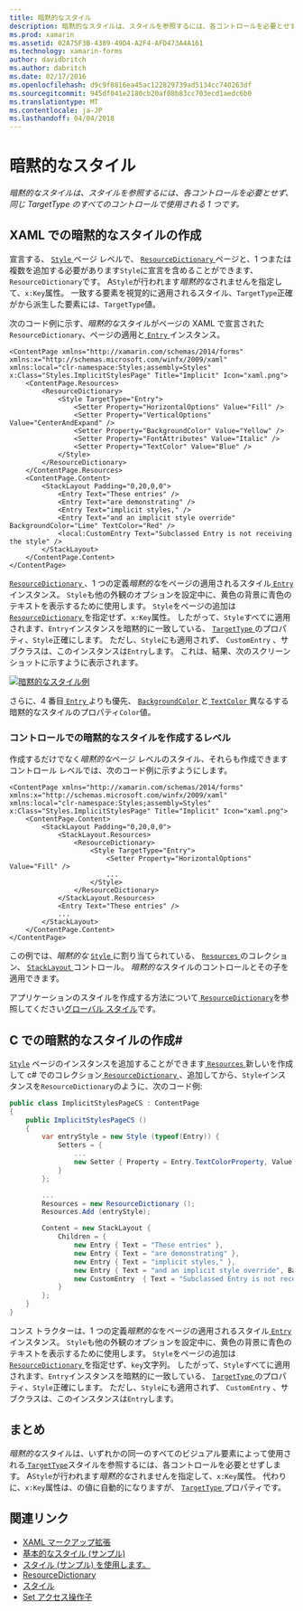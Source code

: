 ```yaml
---
title: 暗黙的なスタイル
description: 暗黙的なスタイルは、スタイルを参照するには、各コントロールを必要とせず、同じ TargetType のすべてのコントロールで使用される 1 つです。
ms.prod: xamarin
ms.assetid: 02A75F3B-4389-49D4-A2F4-AFD473A4A161
ms.technology: xamarin-forms
author: davidbritch
ms.author: dabritch
ms.date: 02/17/2016
ms.openlocfilehash: d9c9f8816ea45ac122829739ad5134cc740263df
ms.sourcegitcommit: 945df041e2180cb20af08b83cc703ecd1aedc6b0
ms.translationtype: MT
ms.contentlocale: ja-JP
ms.lasthandoff: 04/04/2018
---
```

# <a name="implicit-styles"></a>暗黙的なスタイル

_暗黙的なスタイルは、スタイルを参照するには、各コントロールを必要とせず、同じ TargetType のすべてのコントロールで使用される 1 つです。_

## <a name="creating-an-implicit-style-in-xaml"></a>XAML での暗黙的なスタイルの作成

宣言する、 [ `Style` ](https://developer.xamarin.com/api/type/Xamarin.Forms.Style/)ページ レベルで、 [ `ResourceDictionary` ](https://developer.xamarin.com/api/type/Xamarin.Forms.ResourceDictionary/)ページと、1 つまたは複数を追加する必要があります`Style`に宣言を含めることができます、`ResourceDictionary`です。 A`Style`が行われます*暗黙的な*されませんを指定して、`x:Key`属性。 一致する要素を視覚的に適用されるスタイル、`TargetType`正確がから派生した要素には、`TargetType`値。

次のコード例に示す、*暗黙的な*スタイルがページの XAML で宣言された`ResourceDictionary`、ページの適用と[ `Entry` ](https://developer.xamarin.com/api/type/Xamarin.Forms.Entry/)インスタンス。

```xaml
<ContentPage xmlns="http://xamarin.com/schemas/2014/forms" xmlns:x="http://schemas.microsoft.com/winfx/2009/xaml" xmlns:local="clr-namespace:Styles;assembly=Styles" x:Class="Styles.ImplicitStylesPage" Title="Implicit" Icon="xaml.png">
    <ContentPage.Resources>
        <ResourceDictionary>
            <Style TargetType="Entry">
                <Setter Property="HorizontalOptions" Value="Fill" />
                <Setter Property="VerticalOptions" Value="CenterAndExpand" />
                <Setter Property="BackgroundColor" Value="Yellow" />
                <Setter Property="FontAttributes" Value="Italic" />
                <Setter Property="TextColor" Value="Blue" />
            </Style>
        </ResourceDictionary>
    </ContentPage.Resources>
    <ContentPage.Content>
        <StackLayout Padding="0,20,0,0">
            <Entry Text="These entries" />
            <Entry Text="are demonstrating" />
            <Entry Text="implicit styles," />
            <Entry Text="and an implicit style override" BackgroundColor="Lime" TextColor="Red" />
            <local:CustomEntry Text="Subclassed Entry is not receiving the style" />
        </StackLayout>
    </ContentPage.Content>
</ContentPage>
```

[ `ResourceDictionary` ](https://developer.xamarin.com/api/type/Xamarin.Forms.ResourceDictionary/) 、1 つの定義*暗黙的な*をページの適用されるスタイル[ `Entry` ](https://developer.xamarin.com/api/type/Xamarin.Forms.Entry/)インスタンス。 `Style`も他の外観のオプションを設定中に、黄色の背景に青色のテキストを表示するために使用します。 `Style`をページの追加は[ `ResourceDictionary` ](https://developer.xamarin.com/api/type/Xamarin.Forms.ResourceDictionary/)を指定せず、`x:Key`属性。 したがって、`Style`すべてに適用されます、`Entry`インスタンスを暗黙的に一致している、 [ `TargetType` ](https://developer.xamarin.com/api/property/Xamarin.Forms.Style.TargetType/)のプロパティ、`Style`正確にします。 ただし、`Style`にも適用されず、 `CustomEntry` 、サブクラスは、このインスタンスは`Entry`します。 これは、結果、次のスクリーン ショットに示すように表示されます。

[![](implicit-images/implicit-styles.png "暗黙的なスタイル例")](implicit-images/implicit-styles-large.png#lightbox "暗黙的なスタイルの例")

さらに、4 番目[ `Entry` ](https://developer.xamarin.com/api/type/Xamarin.Forms.Entry/)よりも優先、 [ `BackgroundColor` ](https://developer.xamarin.com/api/property/Xamarin.Forms.VisualElement.BackgroundColor/)と[ `TextColor` ](https://developer.xamarin.com/api/property/Xamarin.Forms.Entry.TextColor/)異なるする暗黙的なスタイルのプロパティ`Color`値。

### <a name="creating-an-implicit-style-at-the-control-level"></a>コントロールでの暗黙的なスタイルを作成するレベル

作成するだけでなく*暗黙的な*ページ レベルのスタイル、それらも作成できますコントロール レベルでは、次のコード例に示すようにします。

```xaml
<ContentPage xmlns="http://xamarin.com/schemas/2014/forms" xmlns:x="http://schemas.microsoft.com/winfx/2009/xaml" xmlns:local="clr-namespace:Styles;assembly=Styles" x:Class="Styles.ImplicitStylesPage" Title="Implicit" Icon="xaml.png">
    <ContentPage.Content>
        <StackLayout Padding="0,20,0,0">
            <StackLayout.Resources>
                <ResourceDictionary>
                    <Style TargetType="Entry">
                        <Setter Property="HorizontalOptions" Value="Fill" />
                        ...
                    </Style>
                </ResourceDictionary>
            </StackLayout.Resources>
            <Entry Text="These entries" />
            ...
        </StackLayout>
    </ContentPage.Content>
</ContentPage>
```

この例では、*暗黙的な* [ `Style` ](https://developer.xamarin.com/api/type/Xamarin.Forms.Style/)に割り当てられている、 [ `Resources` ](https://developer.xamarin.com/api/property/Xamarin.Forms.VisualElement.Resources/)のコレクション、 [ `StackLayout` ](https://developer.xamarin.com/api/type/Xamarin.Forms.StackLayout/)コントロール。 *暗黙的な*スタイルのコントロールとその子を適用できます。

アプリケーションのスタイルを作成する方法について[ `ResourceDictionary`](https://developer.xamarin.com/api/type/Xamarin.Forms.ResourceDictionary/)を参照してください[グローバル スタイル](~/xamarin-forms/user-interface/styles/application.md)です。

## <a name="creating-an-implicit-style-in-c35"></a>C での暗黙的なスタイルの作成&#35;

[`Style`](https://developer.xamarin.com/api/type/Xamarin.Forms.Style/) ページのインスタンスを追加することができます[ `Resources` ](https://developer.xamarin.com/api/property/Xamarin.Forms.VisualElement.Resources/)新しいを作成して c# でのコレクション[ `ResourceDictionary` ](https://developer.xamarin.com/api/type/Xamarin.Forms.ResourceDictionary/)、追加してから、`Style`インスタンスを`ResourceDictionary`のように、次のコード例:

```csharp
public class ImplicitStylesPageCS : ContentPage
{
    public ImplicitStylesPageCS ()
    {
        var entryStyle = new Style (typeof(Entry)) {
            Setters = {
                ...
                new Setter { Property = Entry.TextColorProperty, Value = Color.Blue }
            }
        };

        ...
        Resources = new ResourceDictionary ();
        Resources.Add (entryStyle);

        Content = new StackLayout {
            Children = {
                new Entry { Text = "These entries" },
                new Entry { Text = "are demonstrating" },
                new Entry { Text = "implicit styles," },
                new Entry { Text = "and an implicit style override", BackgroundColor = Color.Lime, TextColor = Color.Red },
                new CustomEntry  { Text = "Subclassed Entry is not receiving the style" }
            }
        };
    }
}
```

コンス トラクターは、1 つの定義*暗黙的な*をページの適用されるスタイル[ `Entry` ](https://developer.xamarin.com/api/type/Xamarin.Forms.Entry/)インスタンス。 `Style`も他の外観のオプションを設定中に、黄色の背景に青色のテキストを表示するために使用します。 `Style`をページの追加は[ `ResourceDictionary` ](https://developer.xamarin.com/api/type/Xamarin.Forms.ResourceDictionary/)を指定せず、`key`文字列。 したがって、`Style`すべてに適用されます、`Entry`インスタンスを暗黙的に一致している、 [ `TargetType` ](https://developer.xamarin.com/api/property/Xamarin.Forms.Style.TargetType/)のプロパティ、`Style`正確にします。 ただし、`Style`にも適用されず、 `CustomEntry` 、サブクラスは、このインスタンスは`Entry`します。

## <a name="summary"></a>まとめ

*暗黙的な*スタイルは、いずれかの同一のすべてのビジュアル要素によって使用される[ `TargetType`](https://developer.xamarin.com/api/property/Xamarin.Forms.Style.TargetType/)スタイルを参照するには、各コントロールを必要とせずします。 A`Style`が行われます*暗黙的な*されませんを指定して、`x:Key`属性。 代わりに、`x:Key`属性は、の値に自動的になりますが、 [ `TargetType` ](https://developer.xamarin.com/api/property/Xamarin.Forms.Style.TargetType/)プロパティです。



## <a name="related-links"></a>関連リンク

- [XAML マークアップ拡張](~/xamarin-forms/xaml/xaml-basics/xaml-markup-extensions.md)
- [基本的なスタイル (サンプル)](https://developer.xamarin.com/samples/xamarin-forms/UserInterface/Styles/BasicStyles/)
- [スタイル (サンプル) を使用します。](https://developer.xamarin.com/samples/xamarin-forms/WorkingWithStyles/)
- [ResourceDictionary](https://developer.xamarin.com/api/type/Xamarin.Forms.ResourceDictionary/)
- [スタイル](https://developer.xamarin.com/api/type/Xamarin.Forms.Style/)
- [Set アクセス操作子](https://developer.xamarin.com/api/type/Xamarin.Forms.Setter/)
